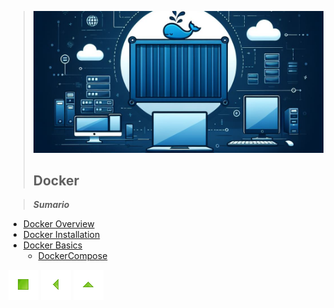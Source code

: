 > ![Docker](./images/docker.png)
>
> ## Docker

> **_Sumario_**

- [Docker Overview](#docker-overview)
- [Docker Installation](#docker-installation)
- [Docker Basics](#docker-basics)
  - [DockerCompose](#DockerCompose)

![Início](../imges/control/11273_control_stop_icon.png?raw=true "Início")
![Voltar](../imges/control/11269_control_left_icon.png "Voltar")
![Subir](../imges/control/11280_control_up_icon.png "Subir")

